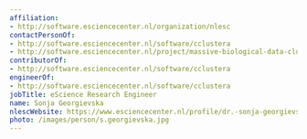```yaml
---
affiliation:
- http://software.esciencecenter.nl/organization/nlesc
contactPersonOf:
- http://software.esciencecenter.nl/software/cclustera
- http://software.esciencecenter.nl/project/massive-biological-data-clustering-reporting-and-visualization-tools
contributorOf:
- http://software.esciencecenter.nl/software/cclustera
engineerOf:
- http://software.esciencecenter.nl/software/cclustera
jobTitle: eScience Research Engineer
name: Sonja Georgievska
nlescWebsite: https://www.esciencecenter.nl/profile/dr.-sonja-georgievska
photo: /images/person/s.georgievska.jpg
---
```


